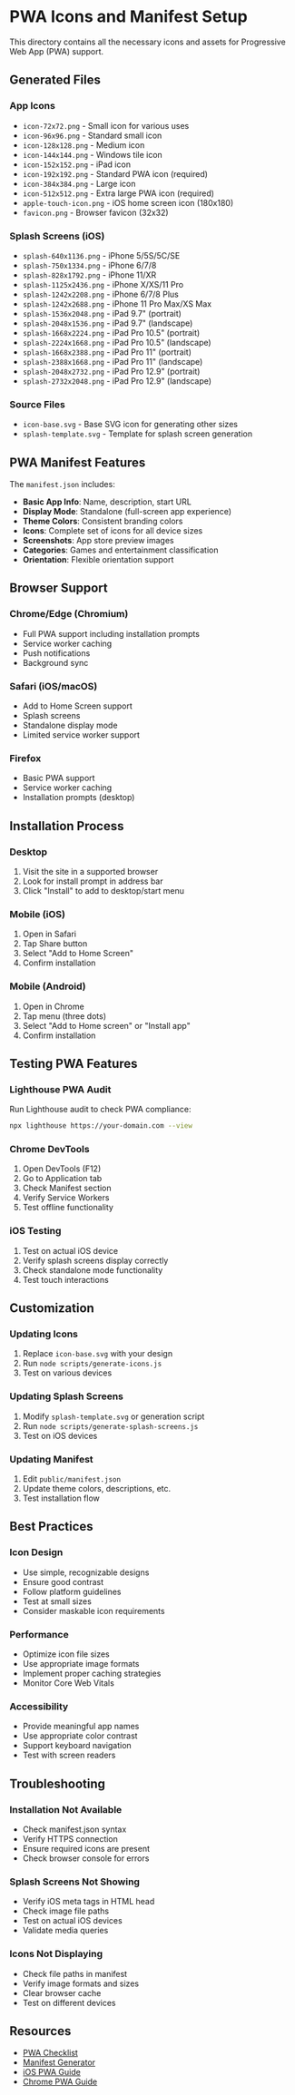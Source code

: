 # PWA Icons and Manifest Setup

This directory contains all the necessary icons and assets for Progressive Web App (PWA) support.

## Generated Files

### App Icons
- `icon-72x72.png` - Small icon for various uses
- `icon-96x96.png` - Standard small icon
- `icon-128x128.png` - Medium icon
- `icon-144x144.png` - Windows tile icon
- `icon-152x152.png` - iPad icon
- `icon-192x192.png` - Standard PWA icon (required)
- `icon-384x384.png` - Large icon
- `icon-512x512.png` - Extra large PWA icon (required)
- `apple-touch-icon.png` - iOS home screen icon (180x180)
- `favicon.png` - Browser favicon (32x32)

### Splash Screens (iOS)
- `splash-640x1136.png` - iPhone 5/5S/5C/SE
- `splash-750x1334.png` - iPhone 6/7/8
- `splash-828x1792.png` - iPhone 11/XR
- `splash-1125x2436.png` - iPhone X/XS/11 Pro
- `splash-1242x2208.png` - iPhone 6/7/8 Plus
- `splash-1242x2688.png` - iPhone 11 Pro Max/XS Max
- `splash-1536x2048.png` - iPad 9.7" (portrait)
- `splash-2048x1536.png` - iPad 9.7" (landscape)
- `splash-1668x2224.png` - iPad Pro 10.5" (portrait)
- `splash-2224x1668.png` - iPad Pro 10.5" (landscape)
- `splash-1668x2388.png` - iPad Pro 11" (portrait)
- `splash-2388x1668.png` - iPad Pro 11" (landscape)
- `splash-2048x2732.png` - iPad Pro 12.9" (portrait)
- `splash-2732x2048.png` - iPad Pro 12.9" (landscape)

### Source Files
- `icon-base.svg` - Base SVG icon for generating other sizes
- `splash-template.svg` - Template for splash screen generation

## PWA Manifest Features

The `manifest.json` includes:

- **Basic App Info**: Name, description, start URL
- **Display Mode**: Standalone (full-screen app experience)
- **Theme Colors**: Consistent branding colors
- **Icons**: Complete set of icons for all device sizes
- **Screenshots**: App store preview images
- **Categories**: Games and entertainment classification
- **Orientation**: Flexible orientation support

## Browser Support

### Chrome/Edge (Chromium)
- Full PWA support including installation prompts
- Service worker caching
- Push notifications
- Background sync

### Safari (iOS/macOS)
- Add to Home Screen support
- Splash screens
- Standalone display mode
- Limited service worker support

### Firefox
- Basic PWA support
- Service worker caching
- Installation prompts (desktop)

## Installation Process

### Desktop
1. Visit the site in a supported browser
2. Look for install prompt in address bar
3. Click "Install" to add to desktop/start menu

### Mobile (iOS)
1. Open in Safari
2. Tap Share button
3. Select "Add to Home Screen"
4. Confirm installation

### Mobile (Android)
1. Open in Chrome
2. Tap menu (three dots)
3. Select "Add to Home screen" or "Install app"
4. Confirm installation

## Testing PWA Features

### Lighthouse PWA Audit
Run Lighthouse audit to check PWA compliance:
```bash
npx lighthouse https://your-domain.com --view
```

### Chrome DevTools
1. Open DevTools (F12)
2. Go to Application tab
3. Check Manifest section
4. Verify Service Workers
5. Test offline functionality

### iOS Testing
1. Test on actual iOS device
2. Verify splash screens display correctly
3. Check standalone mode functionality
4. Test touch interactions

## Customization

### Updating Icons
1. Replace `icon-base.svg` with your design
2. Run `node scripts/generate-icons.js`
3. Test on various devices

### Updating Splash Screens
1. Modify `splash-template.svg` or generation script
2. Run `node scripts/generate-splash-screens.js`
3. Test on iOS devices

### Updating Manifest
1. Edit `public/manifest.json`
2. Update theme colors, descriptions, etc.
3. Test installation flow

## Best Practices

### Icon Design
- Use simple, recognizable designs
- Ensure good contrast
- Follow platform guidelines
- Test at small sizes
- Consider maskable icon requirements

### Performance
- Optimize icon file sizes
- Use appropriate image formats
- Implement proper caching strategies
- Monitor Core Web Vitals

### Accessibility
- Provide meaningful app names
- Use appropriate color contrast
- Support keyboard navigation
- Test with screen readers

## Troubleshooting

### Installation Not Available
- Check manifest.json syntax
- Verify HTTPS connection
- Ensure required icons are present
- Check browser console for errors

### Splash Screens Not Showing
- Verify iOS meta tags in HTML head
- Check image file paths
- Test on actual iOS devices
- Validate media queries

### Icons Not Displaying
- Check file paths in manifest
- Verify image formats and sizes
- Clear browser cache
- Test on different devices

## Resources

- [PWA Checklist](https://web.dev/pwa-checklist/)
- [Manifest Generator](https://www.simicart.com/manifest-generator.html/)
- [iOS PWA Guide](https://developer.apple.com/library/archive/documentation/AppleApplications/Reference/SafariWebContent/ConfiguringWebApplications/ConfiguringWebApplications.html)
- [Chrome PWA Guide](https://developers.google.com/web/progressive-web-apps/)